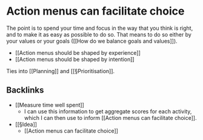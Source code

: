 # Action menus can facilitate choice
The point is to spend your time and focus in the way that you think is right, and to make it as easy as possible to do so. That means to do so either by your values or your goals ([[How do we balance goals and values]]).

* [[Action menus should be shaped by experience]]
* [[Action menus should be shaped by intention]]

Ties into [[Planning]] and [[§Prioritisation]].

## Backlinks
* [[Measure time well spent]]
	* I can use this information to get aggregate scores for each activity, which I can then use to inform [[Action menus can facilitate choice]].
* [[§Idea]]
	* [[Action menus can facilitate choice]]

<!-- #p1 -->

<!-- {BearID:5E413253-F81F-4245-890D-B533405E93BA-940-0000041F333E4DBE} -->
